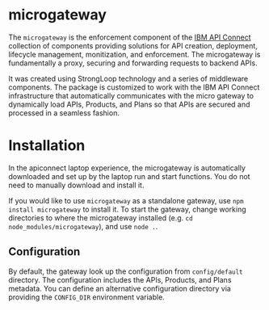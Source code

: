 # microgateway
The `microgateway` is the enforcement component of the
[IBM API Connect](https://developer.ibm.com/apiconnect/) collection of
components providing solutions for API creation, deployment, lifecycle
management, monitization, and enforcement. The microgateway is fundamentally
a proxy, securing and forwarding requests to backend APIs.

It was created using StrongLoop technology and a series of middleware
components. The package is customized to work with the IBM API Connect 
infrastructure that automatically communicates with the micro gateway to
dynamically load APIs, Products, and Plans so that APIs are secured and
processed in a seamless fashion.

# Installation
In the apiconnect laptop experience, the microgateway is automatically
downloaded and set up by the laptop run and start functions. You do not
need to manually download and install it.

If you would like to use `microgateway` as a standalone gateway,
use `npm install microgateway` to install it. To start the gateway,
change working directories to where the microgateway installed
(e.g. `cd node_modules/microgateway`), and use `node .`.

## Configuration
By default, the gateway look up the configuration from `config/default`
directory. The configuration includes the APIs, Products, and Plans metadata.
You can define an alternative configuration directory via providing the
`CONFIG_DIR` environment variable.
